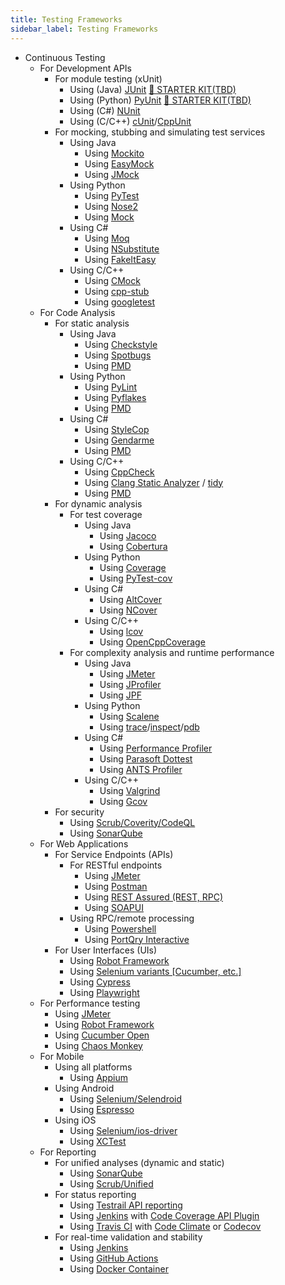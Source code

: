 ```yaml
---
title: Testing Frameworks
sidebar_label: Testing Frameworks
---
```



* Continuous Testing
    * For Development APIs
        * For module testing (xUnit)
            * Using (Java) [JUnit](https://junit.org/junit5/) [&#x1F3C1; STARTER KIT(TBD)](../starter-kits/#unit-teting-with-java)
            * Using (Python) [PyUnit](https://docs.python.org/3/library/unittest.html#module-unittest) [&#x1F3C1; STARTER KIT(TBD)](../starter-kits/#unit-testing-with-python)
            * Using (C#) [NUnit](https://nunit.org/)
            * Using (C/C++) [cUnit](http://cunit.sourceforge.net/)/[CppUnit](https://freedesktop.org/wiki/Software/cppunit/)
        * For mocking, stubbing and simulating test services
            * Using Java
                * Using [Mockito](https://site.mockito.org/)
                * Using [EasyMock](https://easymock.org/)
                * Using [JMock](http://jmock.org/)
            * Using Python
                * Using [PyTest](https://docs.pytest.org/)
                * Using [Nose2](https://docs.nose2.io/en/latest/)
                * Using [Mock](https://mock.readthedocs.io/en/latest/)
            * Using C#
                * Using [Moq](https://github.com/moq/moq)
                * Using [NSubstitute](https://nsubstitute.github.io/)
                * Using [FakeItEasy](https://fakeiteasy.github.io/)
            * Using C/C++
                * Using [CMock](https://github.com/ThrowTheSwitch/CMock)
                * Using [cpp-stub](https://github.com/coolxv/cpp-stub)
                * Using [googletest](https://github.com/google/googletest)
    * For Code Analysis
        * For static analysis
            * Using Java
                * Using [Checkstyle](https://checkstyle.sourceforge.io/)
                * Using [Spotbugs](https://github.com/spotbugs/spotbugs)
                * Using [PMD](https://github.com/pmd/pmd)
            * Using Python
                * Using [PyLint](https://pylint.pycqa.org/en/latest/)
                * Using [Pyflakes](https://github.com/PyCQA/pyflakes)
                * Using [PMD](https://github.com/pmd/pmd)
            * Using C#
                * Using [StyleCop](https://github.com/StyleCop/StyleCop)
                * Using [Gendarme](https://www.mono-project.com/docs/tools+libraries/tools/gendarme/)
                * Using [PMD](https://github.com/pmd/pmd)
            * Using C/C++
                * Using [CppCheck](https://github.com/danmar/cppcheck)
                * Using [Clang Static Analyzer](https://clang-analyzer.llvm.org/) / [tidy](https://clang.llvm.org/extra/clang-tidy/)
                * Using [PMD](https://github.com/pmd/pmd)
        * For dynamic analysis
            * For test coverage
                * Using Java
                    * Using [Jacoco](https://www.jacoco.org/jacoco/)
                    * Using [Cobertura](https://github.com/cobertura/cobertura)
                * Using Python
                    * Using [Coverage](https://github.com/nedbat/coveragepy)
                    * Using [PyTest-cov](https://github.com/pytest-dev/pytest-cov)
                * Using C#
                    * Using [AltCover](https://github.com/SteveGilham/altcover)
                    * Using [NCover](http://ncover.sourceforge.net/)
                * Using C/C++
                    * Using [lcov](https://github.com/linux-test-project/lcov)
                    * Using [OpenCppCoverage](https://github.com/OpenCppCoverage/OpenCppCoverage)
            * For complexity analysis and runtime performance
                * Using Java
                    * Using [JMeter](https://jmeter.apache.org/)
                    * Using [JProfiler](https://www.ej-technologies.com/products/jprofiler/overview.html)
                    * Using [JPF](https://github.com/javapathfinder/jpf-core)
                * Using Python
                    * Using [Scalene](https://github.com/plasma-umass/scalene)
                    * Using [trace](https://docs.python.org/3/library/trace.html)/[inspect](https://docs.python.org/3/library/inspect.html)/[pdb](https://docs.python.org/3/library/pdb.html)
                * Using C#
                    * Using [Performance Profiler](https://docs.microsoft.com/en-us/visualstudio/profiling/profiling-feature-tour?view=vs-2022#analyze-performance-legacy-tools)
                    * Using [Parasoft Dottest](https://www.parasoft.com/products/parasoft-dottest/)
                    * Using [ANTS Profiler](https://www.red-gate.com/products/dotnet-development/ants-performance-profiler/)
                * Using C/C++
                    * Using [Valgrind](https://valgrind.org/)
                    * Using [Gcov](https://gcc.gnu.org/onlinedocs/gcc/Gcov.html)
        * For security
            * Using [Scrub/Coverity/CodeQL](https://nasa.github.io/scrub/usage.html#supported-cots-tools-and-languages)
            * Using [SonarQube](https://www.sonarqube.org/)
    * For Web Applications
        * For Service Endpoints (APIs)
            * For RESTful endpoints
                * Using [JMeter](https://jmeter.apache.org/)
                * Using [Postman](https://www.postman.com/)
                * Using [REST Assured (REST, RPC)](https://rest-assured.io/)
                * Using [SOAPUI](https://www.soapui.org/)
            * Using RPC/remote processing
                * Using [Powershell](https://devblogs.microsoft.com/scripting/testing-rpc-ports-with-powershell-and-yes-its-as-much-fun-as-it-sounds/)
                * Using [PortQry Interactive](https://docs.microsoft.com/en-us/troubleshoot/windows-server/networking/portqry-command-line-port-scanner-v2#step-2-specialized-tests)
        * For User Interfaces (UIs)
            * Using [Robot Framework](https://robotframework.org/)
            * Using [Selenium variants \[Cucumber, etc.\]](https://github.com/SeleniumHQ/selenium)
            * Using [Cypress](https://www.cypress.io/)
            * Using [Playwright](https://github.com/microsoft/playwright)
    * For Performance testing
        * Using [JMeter](https://jmeter.apache.org/)
        * Using [Robot Framework](https://robotframework.org/)
        * Using [Cucumber Open](https://cucumber.io/tools/cucumber-open/)
        * Using [Chaos Monkey](https://netflix.github.io/chaosmonkey/)
    * For Mobile
        * Using all platforms
            * Using [Appium](https://appium.io/)
        * Using Android
            * Using [Selenium/Selendroid](http://selendroid.io/)
            * Using [Espresso](https://developer.android.com/training/testing/espresso)
        * Using iOS
            * Using [Selenium/ios-driver](http://ios-driver.github.io/ios-driver/)
            * Using [XCTest](https://developer.apple.com/documentation/xctest)
    * For Reporting
        * For unified analyses (dynamic and static)
            * Using [SonarQube](https://www.sonarqube.org/)
            * Using [Scrub/Unified](https://nasa.github.io/scrub/usage.html#supported-cots-tools-and-languages)
        * For status reporting
            * Using [Testrail API reporting](https://www.gurock.com/testrail/)
            * Using [Jenkins](https://www.jenkins.io/) with [Code Coverage API Plugin](https://plugins.jenkins.io/code-coverage-api/)
            * Using [Travis CI](https://travis-ci.org/) with [Code Climate](https://docs.travis-ci.com/user/code-climate/) or [Codecov](https://about.codecov.io/tool/travis-ci/)
        * For real-time validation and stability
            * Using [Jenkins](https://www.jenkins.io/)
            * Using [GitHub Actions](https://github.com/features/actions)
            * Using [Docker Container](https://docs.docker.com/get-started/)
